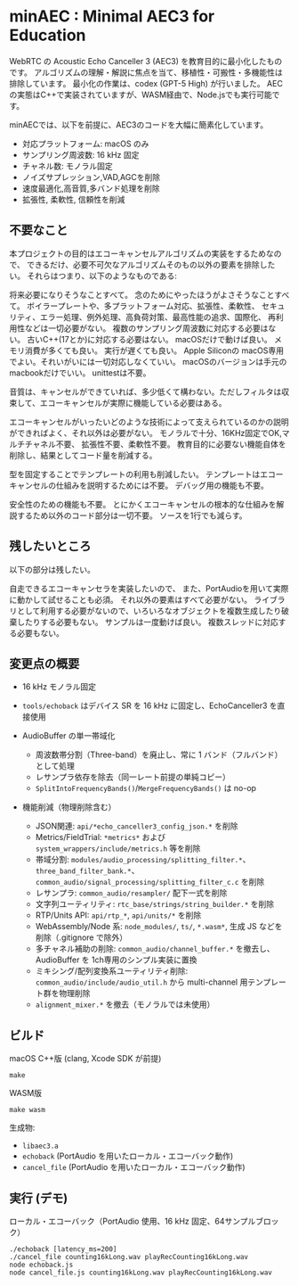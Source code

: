 # minAEC : Minimal AEC3 for Education

WebRTC の Acoustic Echo Canceller 3 (AEC3) を教育目的に最小化したものです。
アルゴリズムの理解・解説に焦点を当て、移植性・可搬性・多機能性は排除しています。
最小化の作業は、codex (GPT-5 High) が行いました。
AECの実態はC++で実装されていますが、WASM経由で、Node.jsでも実行可能です。

minAECでは、以下を前提に、AEC3のコードを大幅に簡素化しています。

- 対応プラットフォーム: macOS のみ
- サンプリング周波数: 16 kHz 固定
- チャネル数: モノラル固定
- ノイズサプレッション,VAD,AGCを削除
- 速度最適化,高音質,多バンド処理を削除
- 拡張性, 柔軟性, 信頼性を削減

## 不要なこと

本プロジェクトの目的はエコーキャンセルアルゴリズムの実装をするためなので、
できるだけ、必要不可欠なアルゴリズムそのもの以外の要素を排除したい。
それらはつまり、以下のようなものである:

将来必要になりそうなことすべて。
念のためにやったほうがよさそうなことすべて。
ボイラープレートや、多プラットフォーム対応、拡張性、柔軟性、
セキュリティ、エラー処理、例外処理、高負荷対策、最高性能の追求、国際化、
再利用性などは一切必要がない。
複数のサンプリング周波数に対応する必要はない。
古いC++(17とか)に対応する必要はない。
macOSだけで動けば良い。
メモリ消費が多くても良い。
実行が遅くても良い。
Apple Siliconの macOS専用でよい。それいがいには一切対応しなくていい。
macOSのバージョンは手元のmacbookだけでいい。
unittestは不要。

音質は、キャンセルができていれば、多少低くて構わない。ただしフィルタは収束して、エコーキャンセルが実際に機能している必要はある。

エコーキャンセルがいったいどのような技術によって支えられているのかの説明ができればよく、それ以外は必要がない。
モノラルで十分、16KHz固定でOK,マルチチャネル不要、
拡張性不要、柔軟性不要。
教育目的に必要ない機能自体を削除し、結果としてコード量を削減する。

型を固定することでテンプレートの利用も削減したい。
テンプレートはエコーキャンセルの仕組みを説明するためには不要。
デバッグ用の機能も不要。

安全性のための機能も不要。
とにかくエコーキャンセルの根本的な仕組みを解説するため以外のコード部分は一切不要。
ソースを1行でも減らす。


## 残したいところ
以下の部分は残したい。

自走できるエコーキャンセラを実装したいので、
また、PortAudioを用いて実際に動かして試せることも必須。
それ以外の要素はすべて必要がない。
ライブラリとして利用する必要がないので、いろいろなオブジェクトを複数生成したり破棄したりする必要もない。
サンプルは一度動けば良い。
複数スレッドに対応する必要もない。


## 変更点の概要

- 16 kHz モノラル固定
- `tools/echoback` はデバイス SR を 16 kHz に固定し、EchoCanceller3 を直接使用

- AudioBuffer の単一帯域化
  - 周波数帯分割（Three-band）を廃止し、常に 1 バンド（フルバンド）として処理
  - レサンプラ依存を除去（同一レート前提の単純コピー）
  - `SplitIntoFrequencyBands()`/`MergeFrequencyBands()` は no-op

- 機能削減（物理削除含む）
  - JSON関連: `api/*echo_canceller3_config_json.*` を削除
  - Metrics/FieldTrial: `*metrics*` および `system_wrappers/include/metrics.h` 等を削除
  - 帯域分割: `modules/audio_processing/splitting_filter.*`、`three_band_filter_bank.*`、`common_audio/signal_processing/splitting_filter_c.c` を削除
  - レサンプラ: `common_audio/resampler/` 配下一式を削除
  - 文字列ユーティリティ: `rtc_base/strings/string_builder.*` を削除
  - RTP/Units API: `api/rtp_*`, `api/units/*` を削除
  - WebAssembly/Node 系: `node_modules/`, `ts/`, `*.wasm*`, 生成 JS などを削除（.gitignore で除外）
  - 多チャネル補助の削除: `common_audio/channel_buffer.*` を撤去し、AudioBuffer を 1ch専用のシンプル実装に置換
  - ミキシング/配列変換系ユーティリティ削除: `common_audio/include/audio_util.h` から multi-channel 用テンプレート群を物理削除
  - `alignment_mixer.*` を撤去（モノラルでは未使用）

## ビルド

macOS C++版 (clang, Xcode SDK が前提)

```
make
```

WASM版

```
make wasm
```


生成物:
- `libaec3.a`
- `echoback` (PortAudio を用いたローカル・エコーバック動作)
- `cancel_file` (PortAudio を用いたローカル・エコーバック動作)

## 実行 (デモ)

ローカル・エコーバック（PortAudio 使用、16 kHz 固定、64サンプルブロック）

```
./echoback [latency_ms=200]
./cancel_file counting16kLong.wav playRecCounting16kLong.wav
node echoback.js
node cancel_file.js counting16kLong.wav playRecCounting16kLong.wav
```









